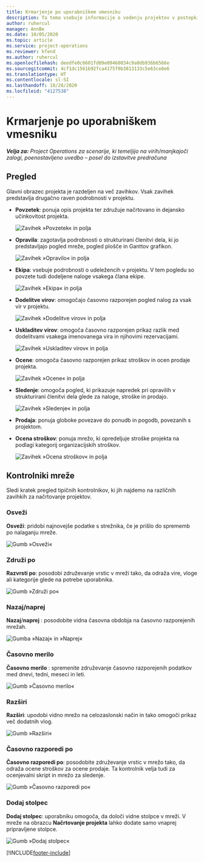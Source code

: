 ```yaml
---
title: Krmarjenje po uporabniškem vmesniku
description: Ta tema vsebuje informacije o vodenju projektov v postopkih aplikacije Dynamics 365 Project.
author: ruhercul
manager: AnnBe
ms.date: 10/05/2020
ms.topic: article
ms.service: project-operations
ms.reviewer: kfend
ms.author: ruhercul
ms.openlocfilehash: deedfe0c6601fd09e09460034c9a0db936b6566e
ms.sourcegitcommit: 4cf1dc1561b92fca4175f0b3813133c5e63ce8e6
ms.translationtype: HT
ms.contentlocale: sl-SI
ms.lasthandoff: 10/28/2020
ms.locfileid: "4127538"
---
```

# <a name="navigating-the-user-interface"></a>Krmarjenje po uporabniškem vmesniku

_**Velja za:** Project Operations za scenarije, ki temeljijo na virih/manjkajoči zalogi, poenostavljeno uvedbo – posel do izstavitve predračuna_

## <a name="overview"></a>Pregled

Glavni obrazec projekta je razdeljen na več zavihkov. Vsak zavihek predstavlja drugačno raven podrobnosti v projektu.

- **Povzetek**: ponuja opis projekta ter združuje načrtovano in dejansko učinkovitost projekta.

    ![Zavihek »Povzetek« in polja](media/navigation7.png)

- **Opravila**: zagotavlja podrobnosti o strukturirani členitvi dela, ki jo predstavljajo pogled mreže, pogled plošče in Ganttov grafikon.

    ![Zavihek »Opravilo« in polja](media/navigation8.png)

- **Ekipa**: vsebuje podrobnosti o udeležencih v projektu. V tem pogledu so povzete tudi dodeljene naloge vsakega člana ekipe.

    ![Zavihek »Ekipa« in polja](media/navigation9.png)

- **Dodelitve virov**: omogočajo časovno razporejen pogled nalog za vsak vir v projektu.

    ![Zavihek »Dodelitve virov« in polja](media/navigation10.png)

- **Uskladitev virov**: omogoča časovno razporejen prikaz razlik med dodelitvami vsakega imenovanega vira in njihovimi rezervacijami.

    ![Zavihek »Uskladitev virov« in polja](media/navigation11.png)

- **Ocene**: omogoča časovno razporejen prikaz stroškov in ocen prodaje projekta.

    ![Zavihek »Ocene« in polja](media/navigation12.png)

- **Sledenje**: omogoča pogled, ki prikazuje napredek pri opravilih v strukturirani členitvi dela glede za naloge, stroške in prodajo.

    ![Zavihek »Sledenje« in polja](media/navigation13.png)

- **Prodaja**: ponuja globoke povezave do ponudb in pogodb, povezanih s projektom.

- **Ocena stroškov**: ponuja mrežo, ki opredeljuje stroške projekta na podlagi kategorij organizacijskih stroškov.

    ![Zavihek »Ocena stroškov« in polja](media/navigation14.png)

## <a name="grid-controls"></a>Kontrolniki mreže

Sledi kratek pregled tipičnih kontrolnikov, ki jih najdemo na različnih zavihkih za načrtovanje projektov.

### <a name="refresh"></a>Osveži

**Osveži**: pridobi najnovejše podatke s strežnika, če je prišlo do sprememb po nalaganju mreže.

![Gumb »Osveži«](media/navigation7.png)

### <a name="group-by"></a>Združi po

**Razvrsti po**: posodobi združevanje vrstic v mreži tako, da odraža vire, vloge ali kategorije glede na potrebe uporabnika.

![Gumb »Združi po«](media/navigation6.png)

### <a name="previousnext"></a>Nazaj/naprej

**Nazaj**/**naprej** : posodobite vidna časovna obdobja na časovno razporejenih mrežah.

![Gumba »Nazaj« in »Naprej«](media/navigation2.png)

### <a name="timescale"></a>Časovno merilo

**Časovno merilo** : spremenite združevanje časovno razporejenih podatkov med dnevi, tedni, meseci in leti.

![Gumb »Časovno merilo«](media/navigation3.png)

### <a name="expand"></a>Razširi

**Razširi**: upodobi vidno mrežo na celozaslonski način in tako omogoči prikaz več dodatnih vlog.

![Gumb »Razširi«](media/navigation4.png)

### <a name="time-phase-by"></a>Časovno razporedi po

**Časovno razporedi po**: posodobite združevanje vrstic v mrežo tako, da odraža ocene stroškov za ocene prodaje. Ta kontrolnik velja tudi za ocenjevalni skript in mrežo za sledenje.

![Gumb »Časovno razporedi po«](media/navigation0.png)

### <a name="add-column"></a>Dodaj stolpec

**Dodaj stolpec**: uporabniku omogoča, da določi vidne stolpce v mreži. V mreže na obrazcu **Načrtovanje projekta** lahko dodate samo vnaprej pripravljene stolpce.

![Gumb »Dodaj stolpec«](media/navigation5.png)


[!INCLUDE[footer-include](../includes/footer-banner.md)]